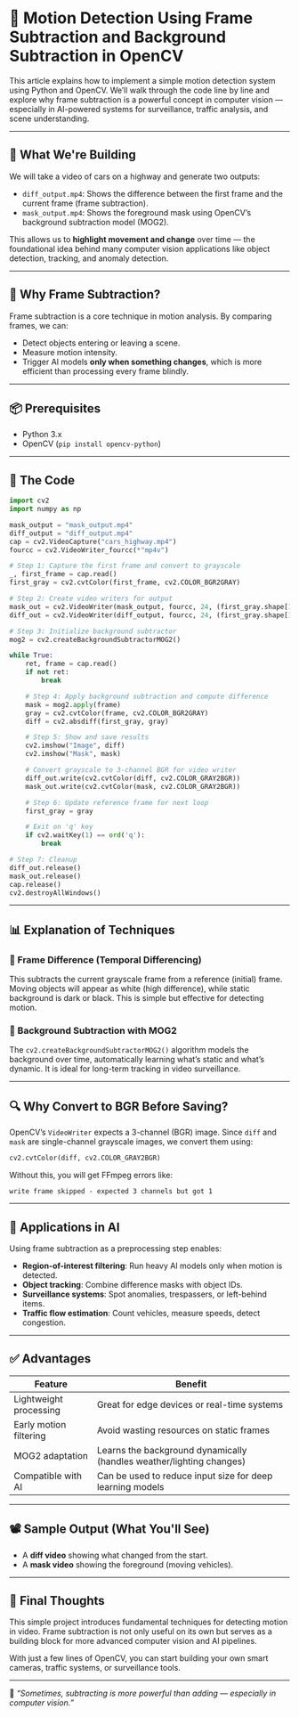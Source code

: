 # 🚗 Motion Detection Using Frame Subtraction and Background Subtraction in OpenCV

This article explains how to implement a simple motion detection system using Python and OpenCV. We’ll walk through the code line by line and explore why frame subtraction is a powerful concept in computer vision — especially in AI-powered systems for surveillance, traffic analysis, and scene understanding.

---

## 🎯 What We're Building

We will take a video of cars on a highway and generate two outputs:
- `diff_output.mp4`: Shows the difference between the first frame and the current frame (frame subtraction).
- `mask_output.mp4`: Shows the foreground mask using OpenCV’s background subtraction model (MOG2).

This allows us to **highlight movement and change** over time — the foundational idea behind many computer vision applications like object detection, tracking, and anomaly detection.

---

## 🧠 Why Frame Subtraction?

Frame subtraction is a core technique in motion analysis. By comparing frames, we can:
- Detect objects entering or leaving a scene.
- Measure motion intensity.
- Trigger AI models **only when something changes**, which is more efficient than processing every frame blindly.

---

## 📦 Prerequisites

- Python 3.x
- OpenCV (`pip install opencv-python`)

---

## 📜 The Code

```python
import cv2
import numpy as np

mask_output = "mask_output.mp4"
diff_output = "diff_output.mp4"
cap = cv2.VideoCapture("cars_highway.mp4")
fourcc = cv2.VideoWriter_fourcc(*"mp4v")

# Step 1: Capture the first frame and convert to grayscale
_, first_frame = cap.read()
first_gray = cv2.cvtColor(first_frame, cv2.COLOR_BGR2GRAY)

# Step 2: Create video writers for output
mask_out = cv2.VideoWriter(mask_output, fourcc, 24, (first_gray.shape[1], first_frame.shape[0]))
diff_out = cv2.VideoWriter(diff_output, fourcc, 24, (first_gray.shape[1], first_frame.shape[0]))

# Step 3: Initialize background subtractor
mog2 = cv2.createBackgroundSubtractorMOG2()

while True:
    ret, frame = cap.read()
    if not ret:
        break

    # Step 4: Apply background subtraction and compute difference
    mask = mog2.apply(frame)
    gray = cv2.cvtColor(frame, cv2.COLOR_BGR2GRAY)
    diff = cv2.absdiff(first_gray, gray)

    # Step 5: Show and save results
    cv2.imshow("Image", diff)
    cv2.imshow("Mask", mask)

    # Convert grayscale to 3-channel BGR for video writer
    diff_out.write(cv2.cvtColor(diff, cv2.COLOR_GRAY2BGR))
    mask_out.write(cv2.cvtColor(mask, cv2.COLOR_GRAY2BGR))

    # Step 6: Update reference frame for next loop
    first_gray = gray

    # Exit on 'q' key
    if cv2.waitKey(1) == ord('q'):
        break

# Step 7: Cleanup
diff_out.release()
mask_out.release()
cap.release()
cv2.destroyAllWindows()
```

---

## 📊 Explanation of Techniques

### 🔁 Frame Difference (Temporal Differencing)
This subtracts the current grayscale frame from a reference (initial) frame. Moving objects will appear as white (high difference), while static background is dark or black. This is simple but effective for detecting motion.

### 🧼 Background Subtraction with MOG2
The `cv2.createBackgroundSubtractorMOG2()` algorithm models the background over time, automatically learning what’s static and what’s dynamic. It is ideal for long-term tracking in video surveillance.

---

## 🔍 Why Convert to BGR Before Saving?

OpenCV’s `VideoWriter` expects a 3-channel (BGR) image. Since `diff` and `mask` are single-channel grayscale images, we convert them using:

```python
cv2.cvtColor(diff, cv2.COLOR_GRAY2BGR)
```

Without this, you will get FFmpeg errors like:
```
write frame skipped - expected 3 channels but got 1
```

---

## 🚀 Applications in AI

Using frame subtraction as a preprocessing step enables:
- **Region-of-interest filtering**: Run heavy AI models only when motion is detected.
- **Object tracking**: Combine difference masks with object IDs.
- **Surveillance systems**: Spot anomalies, trespassers, or left-behind items.
- **Traffic flow estimation**: Count vehicles, measure speeds, detect congestion.

---

## ✅ Advantages

| Feature                  | Benefit                                                                 |
|--------------------------|-------------------------------------------------------------------------|
| Lightweight processing   | Great for edge devices or real-time systems                             |
| Early motion filtering   | Avoid wasting resources on static frames                                |
| MOG2 adaptation          | Learns the background dynamically (handles weather/lighting changes)    |
| Compatible with AI       | Can be used to reduce input size for deep learning models               |

---

## 📽️ Sample Output (What You'll See)

- A **diff video** showing what changed from the start.
- A **mask video** showing the foreground (moving vehicles).

---

## 📌 Final Thoughts

This simple project introduces fundamental techniques for detecting motion in video. Frame subtraction is not only useful on its own but serves as a building block for more advanced computer vision and AI pipelines.

With just a few lines of OpenCV, you can start building your own smart cameras, traffic systems, or surveillance tools.

---

🧠 _“Sometimes, subtracting is more powerful than adding — especially in computer vision.”_
